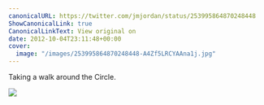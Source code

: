 ```yaml
---
canonicalURL: https://twitter.com/jmjordan/status/253995864870248448
ShowCanonicalLink: true
CanonicalLinkText: View original on
date: 2012-10-04T23:11:48+00:00
cover:
  image: "/images/253995864870248448-A4Zf5LRCYAAna1j.jpg"
---
```

Taking a walk around the Circle.

![](/images/253995864870248448-A4Zf5LRCYAAna1j.jpg)